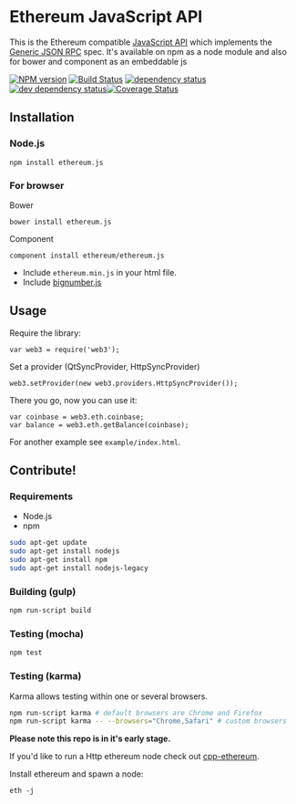 # Ethereum JavaScript API

This is the Ethereum compatible [JavaScript API](https://github.com/ethereum/wiki/wiki/JavaScript-API)
which implements the [Generic JSON RPC](https://github.com/ethereum/wiki/wiki/JSON-RPC) spec. It's available on npm as a node module and also for bower and component as an embeddable js

[![NPM version][npm-image]][npm-url] [![Build Status][travis-image]][travis-url] [![dependency status][dep-image]][dep-url] [![dev dependency status][dep-dev-image]][dep-dev-url][![Coverage Status][coveralls-image]][coveralls-url]

<!-- [![browser support](https://ci.testling.com/ethereum/ethereum.js.png)](https://ci.testling.com/ethereum/ethereum.js) -->

## Installation

### Node.js

    npm install ethereum.js

### For browser
Bower

	bower install ethereum.js

Component

	component install ethereum/ethereum.js

* Include `ethereum.min.js` in your html file.
* Include [bignumber.js](https://github.com/MikeMcl/bignumber.js/)

## Usage
Require the library:

	var web3 = require('web3');

Set a provider (QtSyncProvider, HttpSyncProvider)

	web3.setProvider(new web3.providers.HttpSyncProvider());

There you go, now you can use it:

```
var coinbase = web3.eth.coinbase;
var balance = web3.eth.getBalance(coinbase);
```


For another example see `example/index.html`.

## Contribute!

### Requirements

* Node.js
* npm

```bash
sudo apt-get update
sudo apt-get install nodejs
sudo apt-get install npm
sudo apt-get install nodejs-legacy
```

### Building (gulp)

```bash
npm run-script build
```


### Testing (mocha)

```bash
npm test
```

### Testing (karma)
Karma allows testing within one or several browsers.

```bash
npm run-script karma # default browsers are Chrome and Firefox
npm run-script karma -- --browsers="Chrome,Safari" # custom browsers
```


**Please note this repo is in it's early stage.**

If you'd like to run a Http ethereum node check out
[cpp-ethereum](https://github.com/ethereum/cpp-ethereum).

Install ethereum and spawn a node:

```
eth -j
```

[npm-image]: https://badge.fury.io/js/ethereum.js.png
[npm-url]: https://npmjs.org/package/ethereum.js
[travis-image]: https://travis-ci.org/ethereum/ethereum.js.svg
[travis-url]: https://travis-ci.org/ethereum/ethereum.js
[dep-image]: https://david-dm.org/ethereum/ethereum.js.svg
[dep-url]: https://david-dm.org/ethereum/ethereum.js
[dep-dev-image]: https://david-dm.org/ethereum/ethereum.js/dev-status.svg
[dep-dev-url]: https://david-dm.org/ethereum/ethereum.js#info=devDependencies
[coveralls-image]: https://coveralls.io/repos/ethereum/ethereum.js/badge.svg?branch=master
[coveralls-url]: https://coveralls.io/r/ethereum/ethereum.js?branch=master

